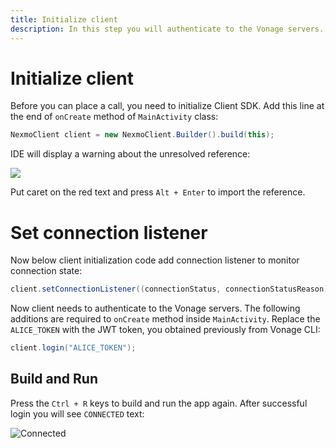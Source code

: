 ```yaml
---
title: Initialize client
description: In this step you will authenticate to the Vonage servers.
---
```


# Initialize client

Before you can place a call, you need to initialize Client SDK. Add this line at the end of `onCreate` method of `MainActivity` class:

```java
NexmoClient client = new NexmoClient.Builder().build(this);
```

IDE will display a warning about the unresolved reference:

![](/screenshots/tutorials/client-sdk/android-shared/missing-import-java.png)

Put caret on the red text and press `Alt + Enter` to import the reference.

# Set connection listener

Now below client initialization code add connection listener to monitor connection state:

```java
client.setConnectionListener((connectionStatus, connectionStatusReason) -> runOnUiThread(() -> connectionStatusTextView.setText(connectionStatus.toString())));
```



Now client needs to authenticate to the Vonage servers. The following additions are required to `onCreate` method inside `MainActivity`. Replace the `ALICE_TOKEN` with the JWT token, you obtained previously from Vonage CLI:

```java
client.login("ALICE_TOKEN");
```


## Build and Run

Press the `Ctrl + R` keys to build and run the app again. After successful login you will see `CONNECTED` text:

![Connected](/screenshots/tutorials/client-sdk/phone-to-app/connected.png)
